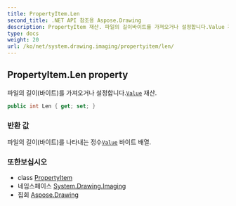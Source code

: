 ```yaml
---
title: PropertyItem.Len
second_title: .NET API 참조용 Aspose.Drawing
description: PropertyItem 재산. 파일의 길이바이트를 가져오거나 설정합니다.Value 재산.
type: docs
weight: 20
url: /ko/net/system.drawing.imaging/propertyitem/len/
---
```

## PropertyItem.Len property

파일의 길이(바이트)를 가져오거나 설정합니다.[`Value`](../value/) 재산.

```csharp
public int Len { get; set; }
```

### 반환 값

파일의 길이(바이트)를 나타내는 정수[`Value`](../value/) 바이트 배열.

### 또한보십시오

* class [PropertyItem](../)
* 네임스페이스 [System.Drawing.Imaging](../../propertyitem/)
* 집회 [Aspose.Drawing](../../../)


